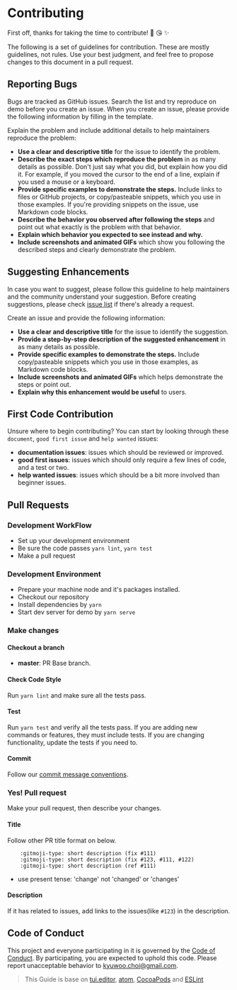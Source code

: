 # Contributing

First off, thanks for taking the time to contribute! 🎉 😘 ✨

The following is a set of guidelines for contribution. These are mostly guidelines, not rules. Use your best judgment, and feel free to propose changes to this document in a pull request.

## Reporting Bugs

Bugs are tracked as GitHub issues. Search the list and try reproduce on demo before you create an issue. When you create an issue, please provide the following information by filling in the template.

Explain the problem and include additional details to help maintainers reproduce the problem:

- **Use a clear and descriptive title** for the issue to identify the problem.
- **Describe the exact steps which reproduce the problem** in as many details as possible. Don't just say what you did, but explain how you did it. For example, if you moved the cursor to the end of a line, explain if you used a mouse or a keyboard.
- **Provide specific examples to demonstrate the steps.** Include links to files or GitHub projects, or copy/pasteable snippets, which you use in those examples. If you're providing snippets on the issue, use Markdown code blocks.
- **Describe the behavior you observed after following the steps** and point out what exactly is the problem with that behavior.
- **Explain which behavior you expected to see instead and why.**
- **Include screenshots and animated GIFs** which show you following the described steps and clearly demonstrate the problem.

## Suggesting Enhancements

In case you want to suggest, please follow this guideline to help maintainers and the community understand your suggestion.
Before creating suggestions, please check [issue list](https://github.com/teescripts/vue-slick3/labels/enhancement) if there's already a request.

Create an issue and provide the following information:

- **Use a clear and descriptive title** for the issue to identify the suggestion.
- **Provide a step-by-step description of the suggested enhancement** in as many details as possible.
- **Provide specific examples to demonstrate the steps.** Include copy/pasteable snippets which you use in those examples, as Markdown code blocks.
- **Include screenshots and animated GIFs** which helps demonstrate the steps or point out.
- **Explain why this enhancement would be useful** to users.

## First Code Contribution

Unsure where to begin contributing? You can start by looking through these `document`, `good first issue` and `help wanted` issues:

- **documentation issues**: issues which should be reviewed or improved.
- **good first issues**: issues which should only require a few lines of code, and a test or two.
- **help wanted issues**: issues which should be a bit more involved than beginner issues.

## Pull Requests

### Development WorkFlow

- Set up your development environment
- Be sure the code passes `yarn lint`, `yarn test`
- Make a pull request

### Development Environment

- Prepare your machine node and it's packages installed.
- Checkout our repository
- Install dependencies by `yarn`
- Start dev server for demo by `yarn serve`

### Make changes

#### Checkout a branch

- **master**: PR Base branch.

#### Check Code Style

Run `yarn lint` and make sure all the tests pass.

#### Test

Run `yarn test` and verify all the tests pass.
If you are adding new commands or features, they must include tests.
If you are changing functionality, update the tests if you need to.

#### Commit

Follow our [commit message conventions](https://github.com/teescripts/vue-slick3/blob/master/docs/COMMIT_MESSAGE_CONVENTION.md).

### Yes! Pull request

Make your pull request, then describe your changes.

#### Title

Follow other PR title format on below.

```
    :gitmoji-type: short description (fix #111)
    :gitmoji-type: short description (fix #123, #111, #122)
    :gitmoji-type: short description (ref #111)
```

- use present tense: 'change' not 'changed' or 'changes'

#### Description

If it has related to issues, add links to the issues(like `#123`) in the description.

## Code of Conduct

This project and everyone participating in it is governed by the [Code of Conduct](https://github.com/teescripts/vue-slick3/blob/master/docs/CODE_OF_CONDUCT.md). By participating, you are expected to uphold this code. Please report unacceptable behavior to kyuwoo.choi@gmail.com.

> This Guide is base on [tui.editor](https://github.com/nhn/tui.editor/blob/master/CONTRIBUTING.md), [atom](https://github.com/atom/atom/blob/master/CONTRIBUTING.md), [CocoaPods](http://guides.cocoapods.org/contributing/contribute-to-cocoapods.html) and [ESLint](http://eslint.org/docs/developer-guide/contributing/pull-requests)
